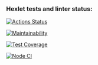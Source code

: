 ### Hexlet tests and linter status:
[![Actions Status](https://github.com/smotrivnebo11/frontend-project-11/workflows/hexlet-check/badge.svg)](https://github.com/smotrivnebo11/frontend-project-11/actions)

[![Maintainability](https://api.codeclimate.com/v1/badges/6c6eba4c5171ab286518/maintainability)](https://codeclimate.com/github/smotrivnebo11/frontend-project-11/maintainability)

[![Test Coverage](https://api.codeclimate.com/v1/badges/6c6eba4c5171ab286518/test_coverage)](https://codeclimate.com/github/smotrivnebo11/frontend-project-11/test_coverage)

[![Node CI](https://github.com/smotrivnebo11/frontend-project-11/actions/workflows/node.js.yaml/badge.svg)](https://github.com/smotrivnebo11/frontend-project-11/actions/workflows/node.js.yaml)